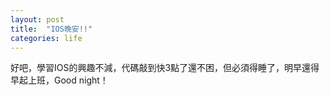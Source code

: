 ```yaml
---
layout: post
title:  "IOS晚安!!"
categories: life
---
```

好吧，學習IOS的興趣不減，代碼敲到快3點了還不困，但必須得睡了，明早還得早起上班，Good night！
